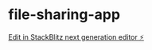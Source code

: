 # file-sharing-app

[Edit in StackBlitz next generation editor ⚡️](https://stackblitz.com/~/github.com/AmanDeva/file-sharing-app)